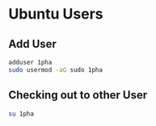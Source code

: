 # Ubuntu Users

## Add User

``` bash title="Add user"
adduser 1pha
sudo usermod -aG sudo 1pha
```

## Checking out to other User
``` bash title="checkout"
su 1pha
```
